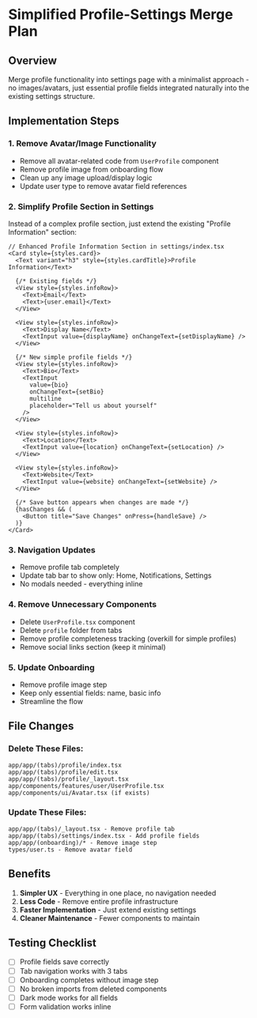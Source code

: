 # Simplified Profile-Settings Merge Plan

## Overview
Merge profile functionality into settings page with a minimalist approach - no images/avatars, just essential profile fields integrated naturally into the existing settings structure.

## Implementation Steps

### 1. Remove Avatar/Image Functionality
- Remove all avatar-related code from `UserProfile` component
- Remove profile image from onboarding flow
- Clean up any image upload/display logic
- Update user type to remove avatar field references

### 2. Simplify Profile Section in Settings
Instead of a complex profile section, just extend the existing "Profile Information" section:

```tsx
// Enhanced Profile Information Section in settings/index.tsx
<Card style={styles.card}>
  <Text variant="h3" style={styles.cardTitle}>Profile Information</Text>
  
  {/* Existing fields */}
  <View style={styles.infoRow}>
    <Text>Email</Text>
    <Text>{user.email}</Text>
  </View>
  
  <View style={styles.infoRow}>
    <Text>Display Name</Text>
    <TextInput value={displayName} onChangeText={setDisplayName} />
  </View>
  
  {/* New simple profile fields */}
  <View style={styles.infoRow}>
    <Text>Bio</Text>
    <TextInput 
      value={bio} 
      onChangeText={setBio}
      multiline
      placeholder="Tell us about yourself"
    />
  </View>
  
  <View style={styles.infoRow}>
    <Text>Location</Text>
    <TextInput value={location} onChangeText={setLocation} />
  </View>
  
  <View style={styles.infoRow}>
    <Text>Website</Text>
    <TextInput value={website} onChangeText={setWebsite} />
  </View>
  
  {/* Save button appears when changes are made */}
  {hasChanges && (
    <Button title="Save Changes" onPress={handleSave} />
  )}
</Card>
```

### 3. Navigation Updates
- Remove profile tab completely
- Update tab bar to show only: Home, Notifications, Settings
- No modals needed - everything inline

### 4. Remove Unnecessary Components
- Delete `UserProfile.tsx` component
- Delete `profile` folder from tabs
- Remove profile completeness tracking (overkill for simple profiles)
- Remove social links section (keep it minimal)

### 5. Update Onboarding
- Remove profile image step
- Keep only essential fields: name, basic info
- Streamline the flow

## File Changes

### Delete These Files:
```
app/app/(tabs)/profile/index.tsx
app/app/(tabs)/profile/edit.tsx
app/app/(tabs)/profile/_layout.tsx
app/components/features/user/UserProfile.tsx
app/components/ui/Avatar.tsx (if exists)
```

### Update These Files:
```
app/app/(tabs)/_layout.tsx - Remove profile tab
app/app/(tabs)/settings/index.tsx - Add profile fields
app/app/(onboarding)/* - Remove image step
types/user.ts - Remove avatar field
```

## Benefits
1. **Simpler UX** - Everything in one place, no navigation needed
2. **Less Code** - Remove entire profile infrastructure
3. **Faster Implementation** - Just extend existing settings
4. **Cleaner Maintenance** - Fewer components to maintain

## Testing Checklist
- [ ] Profile fields save correctly
- [ ] Tab navigation works with 3 tabs
- [ ] Onboarding completes without image step
- [ ] No broken imports from deleted components
- [ ] Dark mode works for all fields
- [ ] Form validation works inline